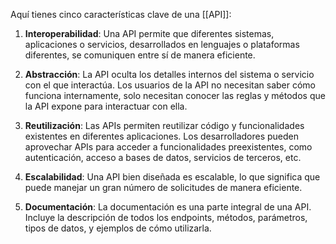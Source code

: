 Aquí tienes cinco características clave de una [[API]]:

1. **Interoperabilidad**: Una API permite que diferentes sistemas, aplicaciones o servicios, desarrollados en lenguajes o plataformas diferentes, se comuniquen entre sí de manera eficiente.
    
2. **Abstracción**: La API oculta los detalles internos del sistema o servicio con el que interactúa. Los usuarios de la API no necesitan saber cómo funciona internamente, solo necesitan conocer las reglas y métodos que la API expone para interactuar con ella.
    
3. **Reutilización**: Las APIs permiten reutilizar código y funcionalidades existentes en diferentes aplicaciones. Los desarrolladores pueden aprovechar APIs para acceder a funcionalidades preexistentes, como autenticación, acceso a bases de datos, servicios de terceros, etc.
    
4. **Escalabilidad**: Una API bien diseñada es escalable, lo que significa que puede manejar un gran número de solicitudes de manera eficiente.
    
5. **Documentación**: La documentación es una parte integral de una API. Incluye la descripción de todos los endpoints, métodos, parámetros, tipos de datos, y ejemplos de cómo utilizarla.